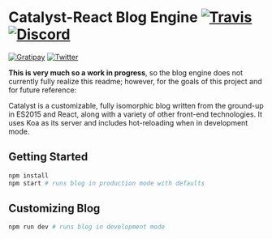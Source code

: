 # Catalyst-React Blog Engine [![Travis][build-badge]][build] [![Discord][discord-badge]][discord]

[![Gratipay][gratipay-badge]][gratipay] [![Twitter][twitter-follow-badge]][twitter]

**This is very much so a work in progress**, so the blog engine does not currently fully realize this readme; however, for the goals of this project and for future reference:

Catalyst is a customizable, fully isomorphic blog written from the ground-up in ES2015 and React, along with a variety of other front-end technologies. It uses Koa as its server and includes hot-reloading when in development mode.

## Getting Started

```bash
npm install
npm start # runs blog in production mode with defaults
```

## Customizing Blog

```bash
npm run dev # runs blog in development mode
```

[build-badge]: https://img.shields.io/travis/rust-lang/rust/master.svg?style=flat-square
[build]: https://travis-ci.org/andrew-codes/catalyst-react

[npm-dependencies-badge]: https://david-dm.org/andrew-codes/catalyst-react.svg

[npm-dev-dependencies-badge]: https://david-dm.org/dev/andrew-codes/catalyst-react.svg

[discord-badge]: https://img.shields.io/badge/Discord-join%20chat%20%E2%86%92-738bd7.svg?style=flat-square
[discord]: https://discord.gg/0mJKTpyIAAmkz7dY

[twitter-follow-badge]: https://img.shields.io/twitter/follow/andrew_codes.svg?style=social
[twitter]: http://twitter.com/intent/user?screen_name=andrew_codes

[gratipay-badge]: https://img.shields.io/gratipay/user/andrew-codes.svg
[gratipay]: https://gratipay.com/~andrew-codes/
